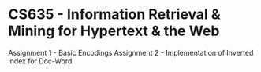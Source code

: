 # CS635 - Information Retrieval & Mining for Hypertext & the Web
Assignment 1 - Basic Encodings 
Assignment 2 - Implementation of Inverted index for Doc-Word
